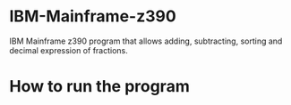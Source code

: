 # IBM-Mainframe-z390
IBM Mainframe z390 program that allows adding, subtracting, sorting and decimal expression of fractions.

# How to run the program
